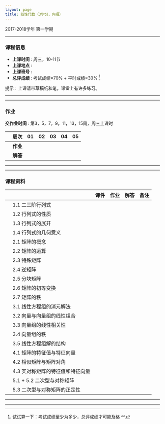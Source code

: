 ```yaml
---
layout: page
title: 线性代数（3学分，内招）
---
```



<p class="message">
  2017-2018学年 第一学期
</p>


---

### 课程信息


- __上课时间__ : 周三，10-11节
- __上课地点__ : 
- __上课班号__ : 
- __总评成绩__ : 考试成绩×70% + 平时成绩×30% [^exam]

[^exam]: 试试算一下：考试成绩至少为多少，总评成绩才可能及格 ^^

提示：上课请带草稿纸和笔，课堂上有许多练习。

---

---

### 作业

__交作业时间__ : 第3，5，7，9，11，13，15周，周三上课时

|        |    周次    | 01 | 02 | 03 |	04 | 05 |
|:--------:|--------:|:------:|:------:|:------:|:------:|:------:|
|	| __作业__ 	|	  | 	|	 	|	 	|	   |
|	| __解答__ 	|	  |   	|	    |		|		|

---

---

### 课程资料

|        |        | 课件 | 作业 | 解答 |	备注 |
|:--------:|:--------|:------:|:------:|:------:|:------:|
|  | 1.1 二三阶行列式 |     |      |     |     |
|  | 1.2 行列式的性质 |    |      |     |     |
|  | 1.3 行列式的展开 |     |      |     |     |
|  | 1.4 行列式的几何意义 |    |      |     |     |
|  | 2.1 矩阵的概念 |      |      |     |     |
|  | 2.2 矩阵的运算 |     |      |     |     |
|  | 2.3 特殊矩阵 |     |      |     |     |
|  | 2.4 逆矩阵 |     |      |     |     |
|  | 2.5 分块矩阵 |     |      |     |     |
|  | 2.6 矩阵的初等变换 |     |      |     |     |
|  | 2.7 矩阵的秩 |     |      |     |     |
|  | 3.1 线性方程组的消元解法 |      |      |     |     |
|  | 3.2 向量与向量组的线性组合 |     |      |     |     |
|  | 3.3 向量组的线性相关性 |     |      |     |     |
|  | 3.4 向量组的秩 |     |      |     |     |
|  | 3.5 线性方程组解的结构 |    |      |     |     |
|  | 4.1 矩阵的特征值与特征向量 |     |      |     |     |
|  | 4.2 相似矩阵与矩阵对角 |    |      |     |     |
|  | 4.3 实对称矩阵的特征值和特征向量 |     |      |     |     |
|  | 5.1 + 5.2 二次型与对称矩阵 |      |      |     |     |
|  | 5.3 二次型与对称矩阵的正定性 |     |      |     |     |



---


---